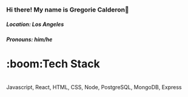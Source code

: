 ### Hi there! My name is Gregorie Calderon👋 

<h5> Location: Los Angeles </h5>
<h5> Pronouns: him/he </h5>
<h1> :boom:Tech Stack</h1>
<br> Javascript, React, HTML, CSS, Node, PostgreSQL, MongoDB, Express  </br>


<!--
**Gregorie6112/Gregorie6112** is a ✨ _special_ ✨ repository because its `README.md` (this file) appears on your GitHub profile.

Here are some ideas to get you started:

- 🔭 I’m currently working on ...
- 🌱 I’m currently learning ...
- 👯 I’m looking to collaborate on ...
- 🤔 I’m looking for help with ...
- 💬 Ask me about ...
- 📫 How to reach me: ...
- 😄 Pronouns: ...
- ⚡ Fun fact: ...
-->
